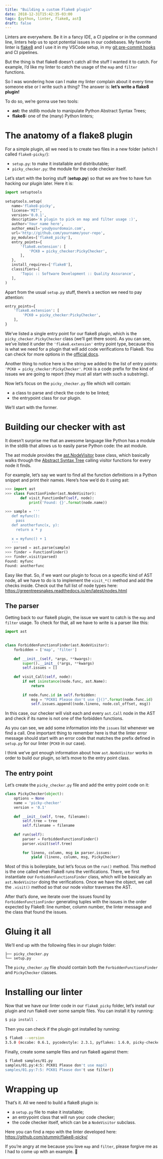 ```yaml
---
title: "Building a custom Flake8 plugin"
date: 2018-12-31T15:42:35-03:00
tags: [python, linter, flake8, ast]
draft: false
---
```


Linters are everywhere. Be it in a fancy IDE, a CI pipeline or in the command line, linters help us to spot potential issues in our codebases. My favorite linter is [flake8](http://flake8.pycqa.org/en/latest/) and I use it in my VSCode setup, in my [git pre-commit hooks](http://flake8.pycqa.org/en/latest/user/using-hooks.html#built-in-hook-integration) and CI pipelines.


But the thing is that flake8 doesn’t catch all the stuff I wanted it to catch. For example, I’d like my linter to catch the usage of the `map` and `filter` functions.

So I was wondering how can I make my linter complain about it every time someone else or I write such a thing? The answer is: **let’s write a flake8 plugin!**

To do so, we’re gonna use two tools:

- **ast:** the stdlib module to manipulate Python Abstract Syntax Trees;
- **flake8:** one of the (many) Python linters;

# The anatomy of a flake8 plugin

For a simple plugin, all we need is to create two files in a new folder (which I called `flake8-picky/`):

- `setup.py`: to make it installable and distributable;
- `picky_checker.py`: the module for the code checker itself.

Let’s start with the boring stuff (**setup.py**) so that we are free to have fun hacking our plugin later. Here it is:

```python
import setuptools
 
setuptools.setup(
   name='flake8-picky',
   license='MIT',
   version='0.0.1',
   description='A plugin to pick on map and filter usage :)',
   author='Your name here',
   author_email='you@yourdomain.com',
   url='http://github.com/yourname/your-repo',
   py_modules=['flake8_picky'],
   entry_points={
       'flake8.extension': [
           'PCK0 = picky_checker:PickyChecker',
       ],
   },
   install_requires=['flake8'],
   classifiers=[
       'Topic :: Software Development :: Quality Assurance',
   ],
)
```

Apart from the usual `setup.py` stuff, there’s a section we need to pay attention:

```python
entry_points={
    'flake8.extension': [
        'PCK0 = picky_checker:PickyChecker',
    ],
}
```

We’ve listed a single entry point for our flake8 plugin, which is the `picky_checker.PickyChecker` class (we’ll get there soon). As you can see, we’ve listed it under the `'flake8.extension'` entry point type, because this is what we need for a plugin that will add code verifications to Flake8. You can check for more options in the [official docs](http://flake8.pycqa.org/en/latest/plugin-development/registering-plugins.html?highlight=flake8.extension).

Another thing to notice here is the string we added to the list of entry points: `'PCK0 = picky_checker:PickyChecker'`. `PCK0` is a code prefix for the kind of issues we are going to report (they must all start with such a substring).

Now let’s focus on the `picky_checker.py` file which will contain:

- a class to parse and check the code to be linted;
- the entrypoint class for our plugin.

We’ll start with the former.


# Building our checker with ast

It doesn’t surprise me that an awesome language like Python has a module in the stdlib that allows us to easily parse Python code: the ast module.

The ast module provides the [ast.NodeVisitor](https://docs.python.org/3/library/ast.html#ast.NodeVisitor) base class, which basically walks through the [Abstract Syntax Tree](https://en.wikipedia.org/wiki/Abstract_syntax_tree) calling visitor functions for every node it finds.

For example, let’s say we want to find all the function definitions in a Python snippet and print their names. Here’s how we’d do it using ast:

```python
>>> import ast
>>> class FunctionFinder(ast.NodeVisitor):
       def visit_FunctionDef(self, node):
           print('Found: {}'.format(node.name))
 
>>> sample = '''
   def myfunc():
     pass
   def anotherfunc(x, y):
     return x * y
 
   x = myfunc() + 1
   '''
>>> parsed = ast.parse(sample)
>>> finder = FunctionFinder()
>>> finder.visit(parsed)
Found: myfunc
Found: anotherfunc
```

Easy like that. So, if we want our plugin to focus on a specific kind of AST node, all we have to do is to implement the `visit_*()` method and add the checks inside. Check out the full list of node types here: https://greentreesnakes.readthedocs.io/en/latest/nodes.html

## The parser
Getting back to our flake8 plugin, the issue we want to catch is the `map` and `filter` usage. To check for that, all we have to write is a parser like this:

```python
import ast
 
 
class ForbiddenFunctionsFinder(ast.NodeVisitor):
    forbidden = ['map', 'filter']
 
    def __init__(self, *args, **kwargs):
        super().__init__(*args, **kwargs)
        self.issues = []
 
    def visit_Call(self, node):
        if not isinstance(node.func, ast.Name):
            return
 
        if node.func.id in self.forbidden:
            msg = "PCK01 Please don't use {}()".format(node.func.id)
            self.issues.append((node.lineno, node.col_offset, msg))
```

In this case, our checker will visit each and every `ast.Call` node in the AST and check if its name is not one of the forbidden functions.

As you can see, we add some information into the `issues` list whenever we find a call. One important thing to remember here is that the linter error message should start with an error code that matches the prefix defined in `setup.py` for our linter (`PCK0` in our case).

I think we’ve got enough information about how `ast.NodeVisitor` works in order to build our plugin, so let’s move to the entry point class.


## The entry point
Let’s create the `picky_checker.py` file and add the entry point code on it:

```python
class PickyChecker(object):
    options = None
    name = 'picky-checker'
    version = '0.1'
 
    def __init__(self, tree, filename):
        self.tree = tree
        self.filename = filename
 
    def run(self):
        parser = ForbiddenFunctionsFinder()
        parser.visit(self.tree)
 
        for lineno, column, msg in parser.issues:
            yield (lineno, column, msg, PickyChecker)
```

Most of this is boilerplate, but let’s focus on the `run()` method. This method is the one called when Flake8 runs the verifications. There, we first instantiate our `ForbiddenFunctionsFinder` class, which will be basically an `ast.NodeVisitor` doing the verifications. Once we have the object, we call the `.visit()` method so that our node visitor traverses the AST.

After that’s done, we iterate over the issues found by `ForbiddenFunctionFinder` generating tuples with the issues in the order expected by Flake8: line number, column number, the linter message and the class that found the issues.

# Gluing it all
We’ll end up with the following files in our plugin folder:

```
├── picky_checker.py
└── setup.py
```

The `picky_checker.py` file should contain both the `ForbiddenFunctionsFinder` and `PickyChecker` classes.

# Installing our linter

Now that we have our linter code in our `flake8_picky` folder, let’s install our plugin and run flake8 over some sample files. You can install it by running:

```bash
$ pip install .
```

Then you can check if the plugin got installed by running:

```bash
$ flake8 --version
3.5.0 (mccabe: 0.6.1, pycodestyle: 2.3.1, pyflakes: 1.6.0, picky-checker: 0.1)
```

Finally, create some sample files and run flake8 against them:

```bash
$ flake8 samples/01.py
samples/01.py:4:5: PCK01 Please don't use map()
samples/01.py:7:5: PCK01 Please don't use filter()
```

# Wrapping up

That’s it. All we need to build a flake8 plugin is:

- a `setup.py` file to make it installable;
- an entrypoint class that will run your code checker;
- the code checker itself, which can be a `NodeVisitor` subclass.

Here you can find a repo with the linter developed here: https://github.com/stummjr/flake8-picky/

If you’re angry at me because you love `map` and `filter`, please forgive me as I had to come up with an example. 🙂
